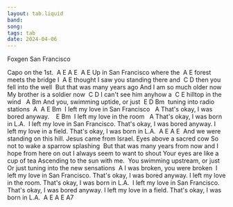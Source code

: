 ```yaml
---
layout: tab.liquid
band:
song:
tags: tab
date: 2024-04-06
---
```

Foxgen
San Francisco


Capo on the 1st.  A  E A E  A             E Up in San Francisco where the  A                E forest meets the bridge I  A                 E thought I saw you standing there and  C               D then you fell into the well  But that was many years ago And I am so much older now My brother is a soldier now  C               D I can't see him anyhow a  C              E hilltop in the wind      A             Bm And you, swimming uptide, or just  E               D                 Bm     tuning into radio stations  A  A          E                  Bm     I left my love in San Francisco                              A That's okay, I was bored anyway.              E              Bm     I left my love in the room                               A That's okay, I was born in L.A.  I left my love in San Francisco. That's okay, I was bored anyway. I left my love in a field. That's okay, I was born in L.A.  A  E A E  And we were standing on this hill. Jesus came from Israel. Eyes above a sacred cow So not to wake a sparrow splashing  But that was many years from now and I hope from here on out I always seem to want to shout Your eyes are like a cup of tea Ascending to the sun with me.  You swimming upstream, or just Or just tuning into the new sensations  A I was broken, you were broken  I left my love in San Francisco. That's okay, I was bored anyway. I left my love in the room. That's okay, I was born in L.A.  I left my love in San Francisco. That's okay, I was bored anyway. I left my love in a field. That's okay, I was born in L.A.  A  E A E A7

